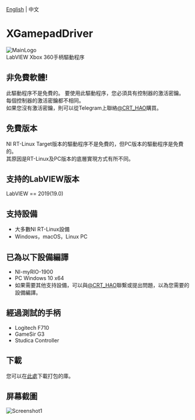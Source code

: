 [English](https://github.com/CISH-Robotics/CRT_XGamepadDriver/blob/main/README.md) | 中文
# XGamepadDriver
![MainLogo](https://user-images.githubusercontent.com/31580253/119094434-9a588600-ba43-11eb-82c1-5914aafce531.png)  
LabVIEW Xbox 360手柄驅動程序  
## 非免費軟體!
此驅動程序不是免費的。 要使用此驅動程序，您必須具有控制器的激活密鑰。  
每個控制器的激活密鑰都不相同。  
如果您沒有激活密鑰，則可以從Telegram上聯絡[@CRT_HAO](https://t.me/crt_hao)購買。
## 免費版本
NI RT-Linux Target版本的驅動程序不是免費的，但PC版本的驅動程序是免費的。  
其原因是RT-Linux及PC版本的底層實現方式有所不同。
## 支持的LabVIEW版本
LabVIEW == 2019(19.0)
## 支持設備
 - 大多數NI RT-Linux設備
 - Windows，macOS，Linux PC
## 已為以下設備編譯
 - NI-myRIO-1900
 - PC Windows 10 x64
 - 如果需要其他支持設備，可以與[@CRT_HAO](https://t.me/crt_hao)聯繫或提出問題，以為您需要的設備編譯。
## 經過測試的手柄
 - Logitech F710
 - GameSir G3
 - Studica Controller
## 下載
您可以在[此處](https://github.com/CISH-Robotics/CRT_XGamepadDriver/releases)下載打包的庫。
## 屏幕截圖
![Screenshot1](https://user-images.githubusercontent.com/31580253/119093751-ad1e8b00-ba42-11eb-904e-c6c94d3bc441.png)
